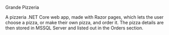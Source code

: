 Grande Pizzeria

A pizzeria .NET Core web app, made with Razor pages, which lets the user choose a pizza, or make their own pizza, and order it.
The pizza details are then stored in MSSQL Server and listed out in the Orders section.
